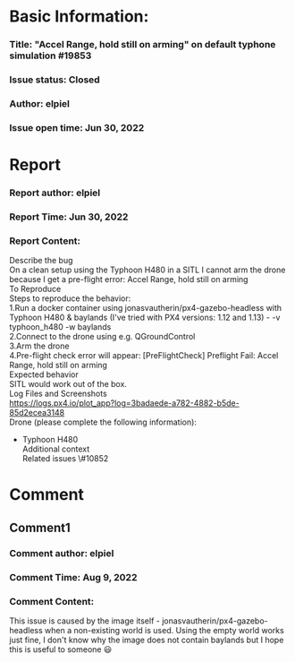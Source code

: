 # Basic Information:
### Title:  "Accel Range, hold still on arming" on default typhone simulation #19853 
### Issue status: Closed
### Author: elpiel
### Issue open time: Jun 30, 2022
# Report
### Report author: elpiel
### Report Time: Jun 30, 2022
### Report Content:   
Describe the bug  
On a clean setup using the Typhoon H480 in a SITL I cannot arm the drone because I get a pre-flight error: Accel Range, hold still on arming  
To Reproduce  
Steps to reproduce the behavior:  
1.Run a docker container using jonasvautherin/px4-gazebo-headless with Typhoon H480 & baylands (I've tried with PX4 versions: 1.12 and 1.13) - -v typhoon_h480 -w baylands  
2.Connect to the drone using e.g. QGroundControl  
3.Arm the drone  
4.Pre-flight check error will appear: [PreFlightCheck] Preflight Fail: Accel Range, hold still on arming  
Expected behavior  
SITL would work out of the box.  
Log Files and Screenshots  
https://logs.px4.io/plot_app?log=3badaede-a782-4882-b5de-85d2ecea3148  
Drone (please complete the following information):  
- Typhoon H480  
Additional context  
Related issues \\\#10852  

# Comment
## Comment1
### Comment author: elpiel
### Comment Time: Aug 9, 2022
### Comment Content:   
This issue is caused by the image itself - jonasvautherin/px4-gazebo-headless when a non-existing world is used. Using the empty world works just fine, I don't know why the image does not contain baylands but I hope this is useful to someone 😃  
